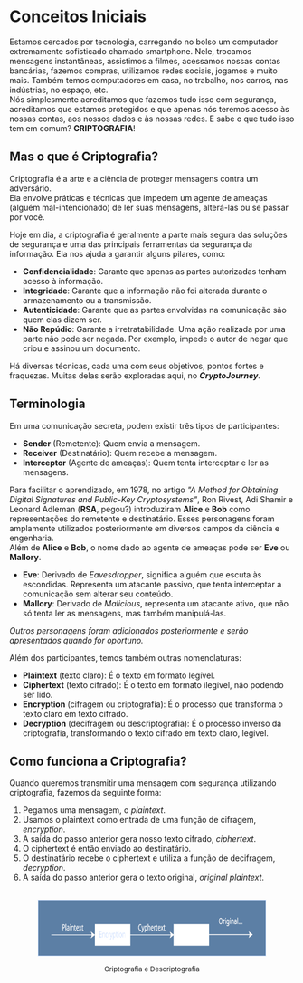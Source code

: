 # Conceitos Iniciais

Estamos cercados por tecnologia, carregando no bolso um computador extremamente sofisticado chamado smartphone. Nele, trocamos mensagens instantâneas, assistimos a filmes, acessamos nossas contas bancárias, fazemos compras, utilizamos redes sociais, jogamos e muito mais. Também temos computadores em casa, no trabalho, nos carros, nas indústrias, no espaço, etc.  
Nós simplesmente acreditamos que fazemos tudo isso com segurança, acreditamos que estamos protegidos e que apenas nós teremos acesso às nossas contas, aos nossos dados e às nossas redes. E sabe o que tudo isso tem em comum? **CRIPTOGRAFIA**!

## Mas o que é Criptografia?

Criptografia é a arte e a ciência de proteger mensagens contra um adversário.  
Ela envolve práticas e técnicas que impedem um agente de ameaças (alguém mal-intencionado) de ler suas mensagens, alterá-las ou se passar por você.

Hoje em dia, a criptografia é geralmente a parte mais segura das soluções de segurança e uma das principais ferramentas da segurança da informação. Ela nos ajuda a garantir alguns pilares, como:

- **Confidencialidade**: Garante que apenas as partes autorizadas tenham acesso à informação.
- **Integridade**: Garante que a informação não foi alterada durante o armazenamento ou a transmissão.
- **Autenticidade**: Garante que as partes envolvidas na comunicação são quem elas dizem ser.
- **Não Repúdio**: Garante a irretratabilidade. Uma ação realizada por uma parte não pode ser negada. Por exemplo, impede o autor de negar que criou e assinou um documento.

Há diversas técnicas, cada uma com seus objetivos, pontos fortes e fraquezas. Muitas delas serão exploradas aqui, no **_CryptoJourney_**.

## Terminologia

Em uma comunicação secreta, podem existir três tipos de participantes:

- **Sender** (Remetente): Quem envia a mensagem.
- **Receiver** (Destinatário): Quem recebe a mensagem.
- **Interceptor** (Agente de ameaças): Quem tenta interceptar e ler as mensagens.

Para facilitar o aprendizado, em 1978, no artigo _"A Method for Obtaining Digital Signatures and Public-Key Cryptosystems"_, Ron Rivest, Adi Shamir e Leonard Adleman (**RSA**, pegou?) introduziram **Alice** e **Bob** como representações do remetente e destinatário. Esses personagens foram amplamente utilizados posteriormente em diversos campos da ciência e engenharia.  
Além de **Alice** e **Bob**, o nome dado ao agente de ameaças pode ser **Eve** ou **Mallory**.

- **Eve**: Derivado de _Eavesdropper_, significa alguém que escuta às escondidas. Representa um atacante passivo, que tenta interceptar a comunicação sem alterar seu conteúdo.
- **Mallory**: Derivado de _Malicious_, representa um atacante ativo, que não só tenta ler as mensagens, mas também manipulá-las.

_Outros personagens foram adicionados posteriormente e serão apresentados quando for oportuno._

Além dos participantes, temos também outras nomenclaturas:

- **Plaintext** (texto claro): É o texto em formato legível.
- **Ciphertext** (texto cifrado): É o texto em formato ilegível, não podendo ser lido.
- **Encryption** (cifragem ou criptografia): É o processo que transforma o texto claro em texto cifrado.
- **Decryption** (decifragem ou descriptografia): É o processo inverso da criptografia, transformando o texto cifrado em texto claro, legível.

## Como funciona a Criptografia?

Quando queremos transmitir uma mensagem com segurança utilizando criptografia, fazemos da seguinte forma:

1. Pegamos uma mensagem, o _plaintext_.
2. Usamos o plaintext como entrada de uma função de cifragem, _encryption_.
3. A saída do passo anterior gera nosso texto cifrado, _ciphertext_.
4. O ciphertext é então enviado ao destinatário.
5. O destinatário recebe o ciphertext e utiliza a função de decifragem, _decryption_.
6. A saída do passo anterior gera o texto original, _original plaintext_.

<br>

<div style="display:block;text-align:center">
<img src="../graphics/encryption-decryption.svg" alt="diagrama básico do processo de criptografia e descriptografia" style="max-width: 80%; height: 100px">
<p style="font-size: 12px;">Criptografia e Descriptografia</p>
</div>
